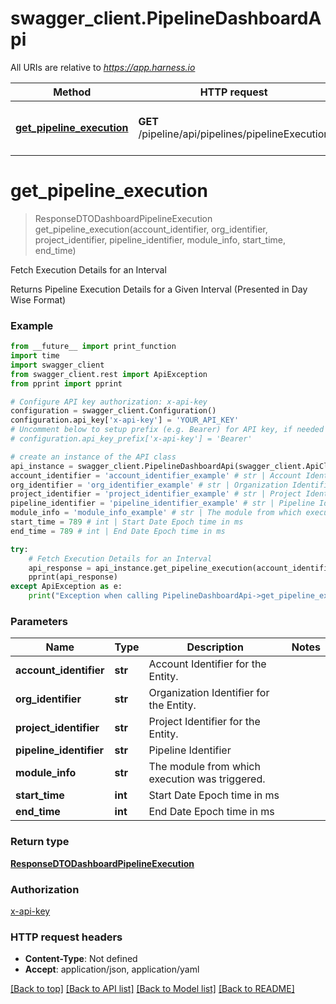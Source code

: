 # swagger_client.PipelineDashboardApi

All URIs are relative to *https://app.harness.io*

Method | HTTP request | Description
------------- | ------------- | -------------
[**get_pipeline_execution**](PipelineDashboardApi.md#get_pipeline_execution) | **GET** /pipeline/api/pipelines/pipelineExecution | Fetch Execution Details for an Interval

# **get_pipeline_execution**
> ResponseDTODashboardPipelineExecution get_pipeline_execution(account_identifier, org_identifier, project_identifier, pipeline_identifier, module_info, start_time, end_time)

Fetch Execution Details for an Interval

Returns Pipeline Execution Details for a Given Interval (Presented in Day Wise Format)

### Example
```python
from __future__ import print_function
import time
import swagger_client
from swagger_client.rest import ApiException
from pprint import pprint

# Configure API key authorization: x-api-key
configuration = swagger_client.Configuration()
configuration.api_key['x-api-key'] = 'YOUR_API_KEY'
# Uncomment below to setup prefix (e.g. Bearer) for API key, if needed
# configuration.api_key_prefix['x-api-key'] = 'Bearer'

# create an instance of the API class
api_instance = swagger_client.PipelineDashboardApi(swagger_client.ApiClient(configuration))
account_identifier = 'account_identifier_example' # str | Account Identifier for the Entity.
org_identifier = 'org_identifier_example' # str | Organization Identifier for the Entity.
project_identifier = 'project_identifier_example' # str | Project Identifier for the Entity.
pipeline_identifier = 'pipeline_identifier_example' # str | Pipeline Identifier
module_info = 'module_info_example' # str | The module from which execution was triggered.
start_time = 789 # int | Start Date Epoch time in ms
end_time = 789 # int | End Date Epoch time in ms

try:
    # Fetch Execution Details for an Interval
    api_response = api_instance.get_pipeline_execution(account_identifier, org_identifier, project_identifier, pipeline_identifier, module_info, start_time, end_time)
    pprint(api_response)
except ApiException as e:
    print("Exception when calling PipelineDashboardApi->get_pipeline_execution: %s\n" % e)
```

### Parameters

Name | Type | Description  | Notes
------------- | ------------- | ------------- | -------------
 **account_identifier** | **str**| Account Identifier for the Entity. | 
 **org_identifier** | **str**| Organization Identifier for the Entity. | 
 **project_identifier** | **str**| Project Identifier for the Entity. | 
 **pipeline_identifier** | **str**| Pipeline Identifier | 
 **module_info** | **str**| The module from which execution was triggered. | 
 **start_time** | **int**| Start Date Epoch time in ms | 
 **end_time** | **int**| End Date Epoch time in ms | 

### Return type

[**ResponseDTODashboardPipelineExecution**](ResponseDTODashboardPipelineExecution.md)

### Authorization

[x-api-key](../README.md#x-api-key)

### HTTP request headers

 - **Content-Type**: Not defined
 - **Accept**: application/json, application/yaml

[[Back to top]](#) [[Back to API list]](../README.md#documentation-for-api-endpoints) [[Back to Model list]](../README.md#documentation-for-models) [[Back to README]](../README.md)

